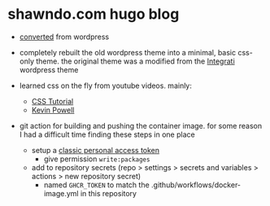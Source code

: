 # shawndo.com hugo blog

- [converted](https://gohugo.io/tools/migrations/) from wordpress
- completely rebuilt the old wordpress theme into a minimal, basic css-only theme. the original theme was a modified from the [Integrati](https://wordpress.org/themes/integrati/) wordpress theme
- learned css on the fly from youtube videos. mainly:
    - [CSS Tutorial](https://youtu.be/OXGznpKZ_sA)
    - [Kevin Powell](https://www.youtube.com/@KevinPowell)

- git action for building and pushing the container image. for some reason I had a difficult time finding these steps in one place
    - setup a [classic personal access token](https://github.com/settings/tokens)
        - give permission `write:packages`
    - add to repository secrets (repo > settings > secrets and variables > actions > new repository secret)
        - named `GHCR_TOKEN` to match the .github/workflows/docker-image.yml in this repository

```bash
```
